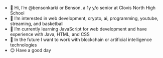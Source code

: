 - 👋 Hi, I’m @bensonkarki or Benson, a 1y y/o senior at Clovis North High School
- 👀 I’m interested in web development, crypto, ai, programming, youtube, streaming, and basketball
- 🌱 I’m currently learning JavaScript for web development and have experience with Java, HTML, and CSS
- 💭 In the future I want to work with blockchain or artificial intelligence technologies
- 😉 Have a good day

<!---
bensonkarki/bensonkarki is a ✨ special ✨ repository because its `README.md` (this file) appears on your GitHub profile.
You can click the Preview link to take a look at your changes.
--->
